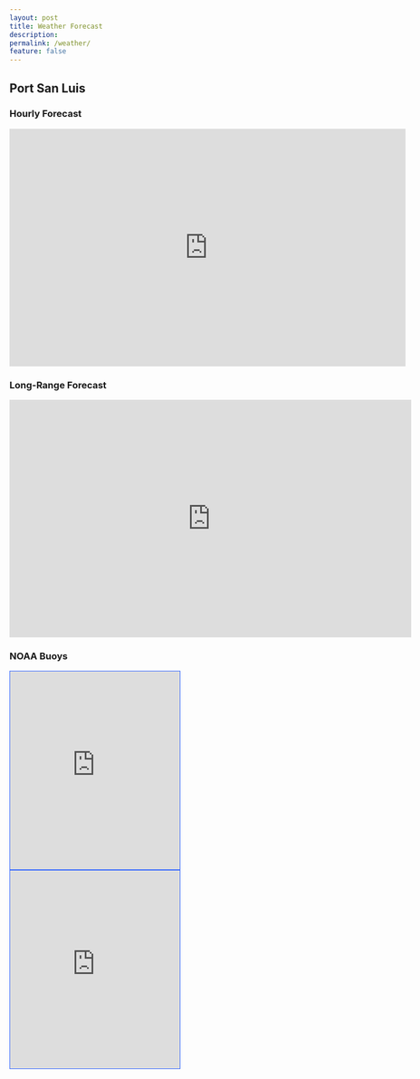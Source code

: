 ```yaml
---
layout: post
title: Weather Forecast
description: 
permalink: /weather/
feature: false
---
```


<h2>Port San Luis</h2>

<h3>Hourly Forecast</h3>

<iframe align="top"
    src="https://widgets.windalert.com/widgets/web/modelTable?spot_id=4363&units_wind=mph&units_temp=F&type=daily&width=700&
height=420&color=870100&name=Port San Luis&activity=Windsurf&app=windalert"
    width="700" height="420" frameborder="0" scrolling="no" allowtransparency="no">
</iframe>

<br>

<h3>Long-Range Forecast</h3>

<iframe align="top"
    src="https://widgets.windalert.com/widgets/web/modelTable?spot_id=4363&units_wind=mph&units_temp=F&type=extended&width=710&height=420&color=870100&name=Port San Luis&activity=Windsurf&app=windalert" 
        width="710" height="420" frameborder="0" scrolling="no" allowtransparency="no">
</iframe>

<BR>

<h3>NOAA Buoys</h3>

<iframe src="https://www.ndbc.noaa.gov/widgets/station_page.php?station=PSLC1" style="border: solid thin #3366ff; width:300px; height:350px"></iframe>
<iframe src="https://www.ndbc.noaa.gov/widgets/station_page.php?station=46215" style="border: solid thin #3366ff; width:300px; height:350px"></iframe>
